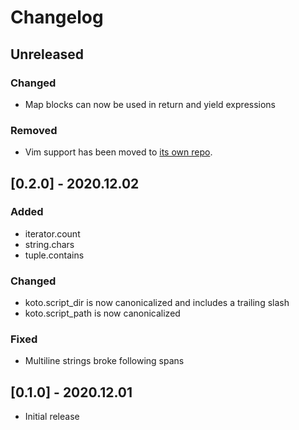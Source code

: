 # Changelog

## Unreleased

### Changed
- Map blocks can now be used in return and yield expressions

### Removed
- Vim support has been moved to [its own repo][vim].

[vim]: https://github.com/koto-lang/koto.vim


## [0.2.0] - 2020.12.02

### Added
- iterator.count
- string.chars
- tuple.contains

### Changed
- koto.script_dir is now canonicalized and includes a trailing slash
- koto.script_path is now canonicalized

### Fixed
- Multiline strings broke following spans


## [0.1.0] - 2020.12.01
- Initial release
